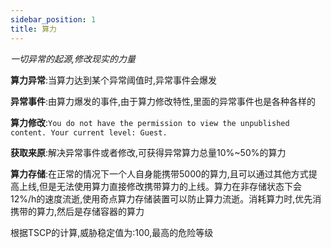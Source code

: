 ```yaml
---
sidebar_position: 1
title: 算力
---
```

_一切异常的起源,修改现实的力量_

**算力异常**:当算力达到某个异常阈值时,异常事件会爆发

**异常事件**:由算力爆发的事件,由于算力修改特性,里面的异常事件也是各种各样的

**算力修改**:`You do not have the permission to view the unpublished content. Your current level: Guest.`

**获取来原**:解决异常事件或者修改,可获得异常算力总量10%~50%的算力

**算力存储**:在正常的情况下一个人自身能携带5000的算力,且可以通过其他方式提高上线,但是无法使用算力直接修改携带算力的上线。算力在非存储状态下会12%/h的速度流逝,使用奇点算力存储装置可以防止算力流逝。消耗算力时,优先消携带的算力,然后是存储容器的算力

根据TSCP的计算,威胁稳定值为:100,最高的危险等级

